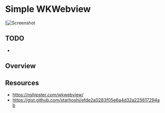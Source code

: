 #  Simple WKWebview


[![Screenshot](screenshot-small.png)

## TODO
-

## Overview


## Resources
- https://nshipster.com/wkwebview/
- https://gist.github.com/starhoshi/efde2a0283f05e6a4d32a225617294ab

